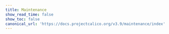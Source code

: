 ```yaml
---
title: Maintenance
show_read_time: false
show_toc: false
canonical_url: 'https://docs.projectcalico.org/v3.9/maintenance/index'
---
```

